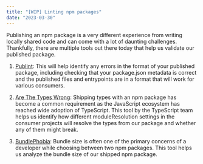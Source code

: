 ```yaml
---
title: "[WIP] Linting npm packages"
date: "2023-03-30"
---
```


Publishing an npm package is a very different experience from writing locally shared code and can come with a lot of daunting challenges. Thankfully, there are multiple tools out there today that help us validate our published package.

1. [Publint][1]: This will help identify any errors in the format of your published package, including checking that your package.json metadata is correct and the published files and entrypoints are in a format that will work for various consumers.

2. [Are The Types Wrong][2]: Shipping types with an npm package has become a common requirement as the JavaScript ecosystem has reached wide adoption of TypeScript. This tool by the TypeScript team helps us identify how different moduleResolution settings in the consumer projects will resolve the types from our package and whether any of them might break.

3. [BundlePhobia][3]: Bundle size is often one of the primary concerns of a developer while choosing between two npm packages. This tool helps us analyze the bundle size of our shipped npm package.

[1]: https://publint.dev/
[2]: https://arethetypeswrong.github.io/
[3]: https://bundlephobia.com/
